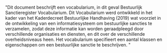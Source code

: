 "Dit document beschrijft een vocabularium, in dit geval Bestuurlijk Sanctieregister Vocabularium. Dit Vocabularium werd ontwikkeld in het kader van het Kaderdecreet Bestuurlijke Handhaving (2019) wat voorziet in de ontwikkeling van een informatiesysteem om bestuurlijke sancties te verzamelen, zodat deze informatie kan worden geraadpleegd door verschillende organisaties en diensten, en dit over de verschillende overheidsniveaus heen. Het vocabularium specifieert een aantal klassen en eigenschappen om een bestuurlijke sanctie te beschrijven. "